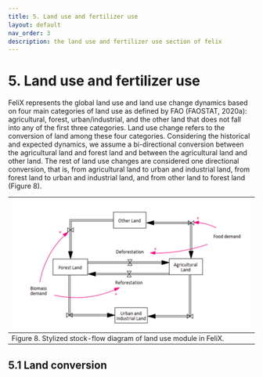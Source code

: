 ```yaml
---
title: 5. Land use and fertilizer use
layout: default
nav_order: 3
description: the land use and fertilizer use section of felix
---
```


# 5. Land use and fertilizer use
FeliX represents the global land use and land use change dynamics based on four main categories of land use as defined by FAO (FAOSTAT, 2020a): agricultural, forest, urban/industrial, and the other land that does not fall into any of the first three categories. Land use change refers to the conversion of land among these four categories. Considering the historical and expected dynamics, we assume a bi-directional conversion between the agricultural land and forest land and between the agricultural land and other land. The rest of land use changes are considered one directional conversion, that is, from agricultural land to urban and industrial land, from forest land to urban and industrial land, and from other land to forest land (Figure 8).


|[![](images/5_land_use.png)](images/5_land_use.png)
|:--|
|Figure 8. Stylized stock-flow diagram of land use module in FeliX.|

## 5.1 Land conversion